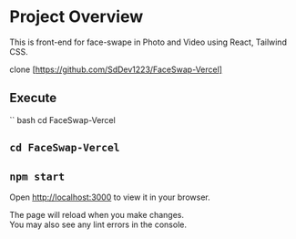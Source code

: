 # Project Overview

This is front-end for face-swape in Photo and Video using React, Tailwind CSS.

clone [https://github.com/SdDev1223/FaceSwap-Vercel]

## Execute
`` bash
cd FaceSwap-Vercel
## `cd FaceSwap-Vercel`
## `npm start`

Open [http://localhost:3000](http://localhost:3000) to view it in your browser.

The page will reload when you make changes.\
You may also see any lint errors in the console.
